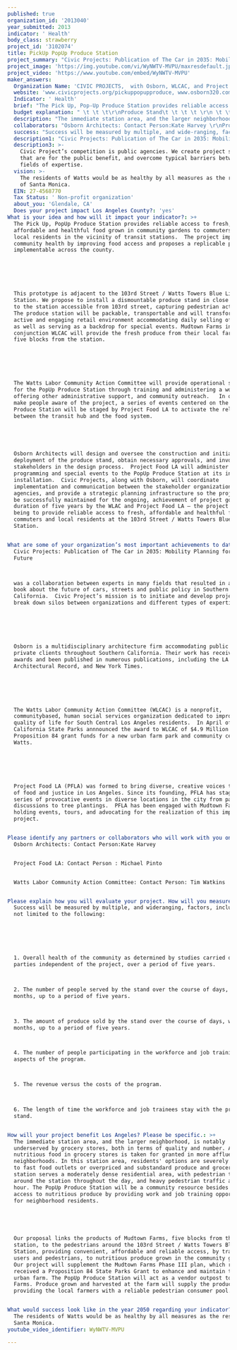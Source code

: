 ```yaml
---
published: true
organization_id: '2013040'
year_submitted: 2013
indicator: ' Health'
body_class: strawberry
project_id: '3102074'
title: PickUp PopUp Produce Station
project_summary: "Civic Projects: Publication of The Car in 2035: Mobility Planning for the Near Future\r\nwas a collaboration between experts in many fields that resulted in an artful book about the future of cars, streets and public policy in Southern California.  Civic Project’s mission is to initiate and develop projects that break down silos between organizations and different types of expertise.\r\n\r\nOsborn is a multi-disciplinary architecture firm accommodating public and private clients throughout Southern California. Their work has received 18 AIA awards and been published in numerous publications, including the LA Times, Architectural Record, and New York Times. \r\n\r\nThe Watts Labor Community Action Committee (WLCAC) is a non-profit, community-based, human social services organization dedicated to improving the quality of life for South Central Los Angeles residents.  In April of 2012, California State Parks annnounced the award to WLCAC of $4.9 Million in Proposition 84 grant funds for a new urban farm park and community center in Watts.\r\n\r\nProject Food LA (PFLA) was formed to bring diverse, creative voices to issues of food and justice in Los Angeles. Since its founding, PFLA has staged a series of provocative events in diverse locations in the city from panel discussions to tree plantings.  PFLA has been engaged with Mudtown Farms, holding events, tours, and advocating for the realization of this important project.\r\n"
project_image: 'https://img.youtube.com/vi/WyNWTV-MVPU/maxresdefault.jpg'
project_video: 'https://www.youtube.com/embed/WyNWTV-MVPU'
maker_answers:
  Organization Name: 'CIVIC PROJECTS,  with Osborn, WLCAC, and Project Food LA '
  website: 'www.civicprojects.org/pickuppopupproduce, www.osborn320.com'
  Indicator: ' Health'
  brief: "The Pick Up, Pop-Up Produce Station provides reliable access to fresh, affordable and healthful food grown in community gardens to commuters and local residents in the vicinity of transit stations.  The project impacts community health by improving food access and proposes a replicable prototype implementable across the county.\r\n\r\nThis prototype is adjacent to the 103rd Street / Watts Towers Blue Line Station. We propose to install a dismountable produce stand in close proximity to the station accessible from 103rd street, capturing pedestrian activity. The produce station will be packable, transportable and will transform into an active and engaging retail environment accommodating daily selling of produce, as well as serving as a backdrop for special events. Mudtown Farms in conjunction WLCAC will provide the fresh produce from their local farm located five blocks from the station.\r\n\r\nThe Watts Labor Community Action Committee will provide operational support for the Pop-Up Produce Station through training and administering a workforce, offering other administrative support, and community outreach.   In order to make people aware of the project, a series of events centered on the Pop-Up Produce Station will be staged by Project Food LA to activate the relationship between the transit hub and the food system.\r\n \r\nOsborn Architects will design and oversee the construction and initial deployment of the produce stand, obtain necessary approvals, and involve the stakeholders in the design process.  Project Food LA will administer programming and special events to the Pop-Up Produce Station at its initial installation.  Civic Projects, along with Osborn, will coordinate implementation and communication between the stakeholder organizations and agencies, and provide a strategic planning infrastructure so the project can be successfully maintained for the ongoing, achievement of project goals for a duration of five years by the WLAC and Project Food LA – the project goals being to provide reliable access to fresh, affordable and healthful food to commuters and local residents at the 103rd Street / Watts Towers Blue Line Station.\r\n"
  budget explanation: " \t \t \t\r\nProduce Stand\t \t \t \t \r\n \t \t \t \t \r\nFabrication of Molded Plastic Stand Components\t \t \t$25,000\r\nFabrication of Felted Produce Bags/Pots\t \t \t \t          $2,000\r\nProduce Storage + Carrier\t \t \t \t                                  $1,500\r\nDesign + Management Costs\t \t \t \t                                  $8,000\r\n \t \t \t \t \r\nEvents\t \t \t \t \r\n \t \t \t \t \r\nCommunity Outreach, Lectures, etc.\t \t \t \t                  $5,000\r\nTraining + Volunteer Organizing\t \t \t \t                        $10,000\r\n \t \t \t \t \r\nTransportation -From Farm to Train\t \t \t \t \r\n \t \t \t \t \r\nProduce Stand Truck\t \t \t \t                                        $10,000\r\n1 year vehicle insurance/maintenance\t \t \t \t                   $4,000\r\n1 year fuel costs\t \t \t \t                                                           $2,500\r\n \t \t \t \t \r\nOperation + Maintenance\t \t \t \t \r\n \t \t \t \t \r\nVendor Stipend\t \t \t \t                                                        $15,000\r\n1 year maintenance produce stand\t \t \t \t                  $2,000\r\nFarm Support\t \t \t \t                                                        $15,000\r\n \t \t \t \t \r\nPROJECT COST\t \t \t \t                                                       $100,000\r\n"
  description: "The immediate station area, and the larger neighborhood, is notably underserved by grocery stores, both in terms of quality and number. Access to nutritious food in grocery stores is taken for granted in more affluent neighborhoods. In this station area, residents' options are severely limited to fast food outlets or overpriced and substandard produce and groceries. The station serves a moderately dense residential area, with pedestrian traffic around the station throughout the day, and heavy pedestrian traffic at rush hour. The Pop-Up Produce Station will be a community resource besides offering access to nutritious produce by providing work and job training opportunities for neighborhood residents.\r\n \r\nOur proposal links the products of Mudtown Farms, five blocks from the station, to the pedestrians around the 103rd Street / Watts Towers Blue Line Station, providing convenient, affordable and reliable access, by transit users and pedestrians, to nutritious produce grown in the community garden. Our project will supplement the Mudtown Farms Phase III plan, which recently received a Proposition 84 State Parks Grant to enhance and maintain their urban farm. The Pop-Up Produce Station will act as a vendor outpost to the Farms. Produce grown and harvested at the farm will supply the produce stand, providing the local farmers with a reliable pedestrian consumer pool.\r\n"
  collaborators: "Osborn Architects: Contact Person:Kate Harvey \r\nProject Food LA: Contact Person : Michael Pinto\r\nWatts Labor Community Action Committee: Contact Person: Tim Watkins\r\n"
  success: "Success will be measured by multiple, and wide-ranging, factors, including but not limited to the following:\r\n\r\n1. Overall health of the community as determined by studies carried out by parties independent of the project, over a period of five years.\r\n2. The number of people served by the stand over the course of days, weeks, months, up to a period of five years.\r\n3. The amount of produce sold by the stand over the course of days, weeks, months, up to a period of five years.\r\n4. The number of people participating in the workforce and job training aspects of the program.\r\n5. The revenue versus the costs of the program.\r\n6. The length of time the workforce and job trainees stay with the produce stand.\r\n"
  description1: "Civic Projects: Publication of The Car in 2035: Mobility Planning for the Near Future\r\nwas a collaboration between experts in many fields that resulted in an artful book about the future of cars, streets and public policy in Southern California.  Civic Project’s mission is to initiate and develop projects that break down silos between organizations and different types of expertise.\r\n\r\nOsborn is a multi-disciplinary architecture firm accommodating public and private clients throughout Southern California. Their work has received 18 AIA awards and been published in numerous publications, including the LA Times, Architectural Record, and New York Times. \r\n\r\nThe Watts Labor Community Action Committee (WLCAC) is a non-profit, community-based, human social services organization dedicated to improving the quality of life for South Central Los Angeles residents.  In April of 2012, California State Parks annnounced the award to WLCAC of $4.9 Million in Proposition 84 grant funds for a new urban farm park and community center in Watts.\r\n\r\nProject Food LA (PFLA) was formed to bring diverse, creative voices to issues of food and justice in Los Angeles. Since its founding, PFLA has staged a series of provocative events in diverse locations in the city from panel discussions to tree plantings.  PFLA has been engaged with Mudtown Farms, holding events, tours, and advocating for the realization of this important project.\r\n"
  description3: >-
    Civic Project’s competition is public agencies. We create project scopes
    that are for the public benefit, and overcome typical barriers between
    fields of expertise.
  vision: >-
    The residents of Watts would be as healthy by all measures as the residents
    of Santa Monica.
  EIN: 27-4568770
  Tax Status: ' Non-profit organization'
  about_you: 'Glendale, CA'
  Does your project impact Los Angeles County?: 'yes'
What is your idea and how will it impact your indicator?: >+
  The Pick Up, PopUp Produce Station provides reliable access to fresh,
  affordable and healthful food grown in community gardens to commuters and
  local residents in the vicinity of transit stations.  The project impacts
  community health by improving food access and proposes a replicable prototype
  implementable across the county.






  This prototype is adjacent to the 103rd Street / Watts Towers Blue Line
  Station. We propose to install a dismountable produce stand in close proximity
  to the station accessible from 103rd street, capturing pedestrian activity.
  The produce station will be packable, transportable and will transform into an
  active and engaging retail environment accommodating daily selling of produce,
  as well as serving as a backdrop for special events. Mudtown Farms in
  conjunction WLCAC will provide the fresh produce from their local farm located
  five blocks from the station.






  The Watts Labor Community Action Committee will provide operational support
  for the PopUp Produce Station through training and administering a workforce,
  offering other administrative support, and community outreach.   In order to
  make people aware of the project, a series of events centered on the PopUp
  Produce Station will be staged by Project Food LA to activate the relationship
  between the transit hub and the food system.


   


  Osborn Architects will design and oversee the construction and initial
  deployment of the produce stand, obtain necessary approvals, and involve the
  stakeholders in the design process.  Project Food LA will administer
  programming and special events to the PopUp Produce Station at its initial
  installation.  Civic Projects, along with Osborn, will coordinate
  implementation and communication between the stakeholder organizations and
  agencies, and provide a strategic planning infrastructure so the project can
  be successfully maintained for the ongoing, achievement of project goals for a
  duration of five years by the WLAC and Project Food LA — the project goals
  being to provide reliable access to fresh, affordable and healthful food to
  commuters and local residents at the 103rd Street / Watts Towers Blue Line
  Station.


What are some of your organization’s most important achievements to date?: >+
  Civic Projects: Publication of The Car in 2035: Mobility Planning for the Near
  Future



  was a collaboration between experts in many fields that resulted in an artful
  book about the future of cars, streets and public policy in Southern
  California.  Civic Project’s mission is to initiate and develop projects that
  break down silos between organizations and different types of expertise.






  Osborn is a multidisciplinary architecture firm accommodating public and
  private clients throughout Southern California. Their work has received 18 AIA
  awards and been published in numerous publications, including the LA Times,
  Architectural Record, and New York Times. 






  The Watts Labor Community Action Committee (WLCAC) is a nonprofit,
  communitybased, human social services organization dedicated to improving the
  quality of life for South Central Los Angeles residents.  In April of 2012,
  California State Parks annnounced the award to WLCAC of $4.9 Million in
  Proposition 84 grant funds for a new urban farm park and community center in
  Watts.






  Project Food LA (PFLA) was formed to bring diverse, creative voices to issues
  of food and justice in Los Angeles. Since its founding, PFLA has staged a
  series of provocative events in diverse locations in the city from panel
  discussions to tree plantings.  PFLA has been engaged with Mudtown Farms,
  holding events, tours, and advocating for the realization of this important
  project.


Please identify any partners or collaborators who will work with you on this project.: |+
  Osborn Architects: Contact Person:Kate Harvey 


  Project Food LA: Contact Person : Michael Pinto


  Watts Labor Community Action Committee: Contact Person: Tim Watkins


Please explain how you will evaluate your project. How will you measure success?: >+
  Success will be measured by multiple, and wideranging, factors, including but
  not limited to the following:






  1. Overall health of the community as determined by studies carried out by
  parties independent of the project, over a period of five years.



  2. The number of people served by the stand over the course of days, weeks,
  months, up to a period of five years.



  3. The amount of produce sold by the stand over the course of days, weeks,
  months, up to a period of five years.



  4. The number of people participating in the workforce and job training
  aspects of the program.



  5. The revenue versus the costs of the program.



  6. The length of time the workforce and job trainees stay with the produce
  stand.


How will your project benefit Los Angeles? Please be specific.: >+
  The immediate station area, and the larger neighborhood, is notably
  underserved by grocery stores, both in terms of quality and number. Access to
  nutritious food in grocery stores is taken for granted in more affluent
  neighborhoods. In this station area, residents' options are severely limited
  to fast food outlets or overpriced and substandard produce and groceries. The
  station serves a moderately dense residential area, with pedestrian traffic
  around the station throughout the day, and heavy pedestrian traffic at rush
  hour. The PopUp Produce Station will be a community resource besides offering
  access to nutritious produce by providing work and job training opportunities
  for neighborhood residents.


   


  Our proposal links the products of Mudtown Farms, five blocks from the
  station, to the pedestrians around the 103rd Street / Watts Towers Blue Line
  Station, providing convenient, affordable and reliable access, by transit
  users and pedestrians, to nutritious produce grown in the community garden.
  Our project will supplement the Mudtown Farms Phase III plan, which recently
  received a Proposition 84 State Parks Grant to enhance and maintain their
  urban farm. The PopUp Produce Station will act as a vendor outpost to the
  Farms. Produce grown and harvested at the farm will supply the produce stand,
  providing the local farmers with a reliable pedestrian consumer pool.


What would success look like in the year 2050 regarding your indicator?: >-
  The residents of Watts would be as healthy by all measures as the residents of
  Santa Monica.
youtube_video_identifier: WyNWTV-MVPU

---
```

